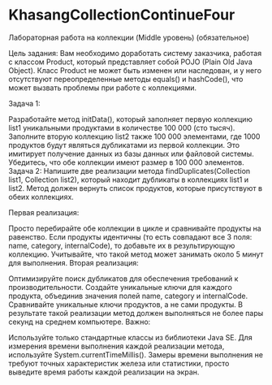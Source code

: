 # KhasangCollectionContinueFour
Лабораторная работа на коллекции (Middle уровень) (обязательное)

Цель задания: Вам необходимо доработать систему заказчика, работая с классом Product, который представляет собой POJO (Plain Old Java Object). Класс Product не может быть изменен или наследован, и у него отсутствуют переопределенные методы equals() и hashCode(), что может вызвать проблемы при работе с коллекциями.

Задача 1:

Разработайте метод initData(), который заполняет первую коллекцию list1 уникальными продуктами в количестве 100 000 (сто тысяч).
Заполните вторую коллекцию list2 также 100 000 элементами, где 1000 продуктов будут являться дубликатами из первой коллекции. Это имитирует получение данных из базы данных или файловой системы.
Убедитесь, что обе коллекции имеют размер в 100 000 элементов.
Задача 2:
Напишите две реализации метода findDuplicates(Collection<Product> list1, Collection<Product> list2), который находит дубликаты в коллекциях list1 и list2. Метод должен вернуть список продуктов, которые присутствуют в обеих коллекциях.

Первая реализация:

Просто перебирайте обе коллекции в цикле и сравнивайте продукты на равенство.
Если продукты идентичны (то есть совпадают все 3 поля: name, category, internalCode), то добавьте их в результирующую коллекцию.
Учитывайте, что такой метод может занимать около 5 минут для выполнения.
Вторая реализация:

Оптимизируйте поиск дубликатов для обеспечения требований к производительности.
Создайте уникальные ключи для каждого продукта, объединив значения полей name, category и internalCode.
Сравнивайте уникальные ключи продуктов, а не сами продукты.
В результате такой реализации метод должен выполняться не более пары секунд на среднем компьютере.
Важно:

Используйте только стандартные классы из библиотеки Java SE.
Для измерения времени выполнения каждой реализации метода, используйте System.currentTimeMillis().
Замеры времени выполнения не требуют точных характеристик железа или статистики, просто выведите время работы каждой реализации на экран.
